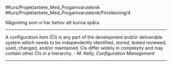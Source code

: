 #Kurs/Projektarbete_Med_Progamvaruteknik #Kurs/Projektarbete_Med_Progamvaruteknik/Föreläsning/4 

Någonting som vi har behov att kunna spåra.

***
A configuration item (CI) is any part of the development and/or deliverable system which needs to be independently identified, stored, tested reviewed, used, changed, and/or maintained. CIs differ widely in complexity and may contain other CIs in a hierarchy.
	- M. Kelly, *Configuration Management* 
***